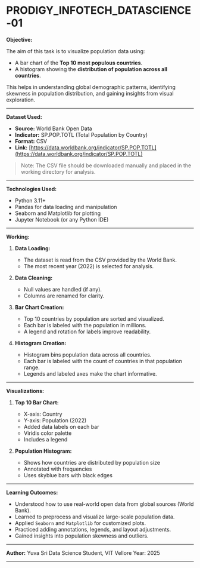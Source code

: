 # PRODIGY_INFOTECH_DATASCIENCE-01

**Objective:**

The aim of this task is to visualize population data using:

* A bar chart of the **Top 10 most populous countries**.
* A histogram showing the **distribution of population across all countries**.

This helps in understanding global demographic patterns, identifying skewness in population distribution, and gaining insights from visual exploration.

---

**Dataset Used:**

* **Source:** World Bank Open Data
* **Indicator:** SP.POP.TOTL (Total Population by Country)
* **Format:** CSV
* **Link:** [https://data.worldbank.org/indicator/SP.POP.TOTL](https://data.worldbank.org/indicator/SP.POP.TOTL)

> Note: The CSV file should be downloaded manually and placed in the working directory for analysis.

---

**Technologies Used:**

* Python 3.11+
* Pandas for data loading and manipulation
* Seaborn and Matplotlib for plotting
* Jupyter Notebook (or any Python IDE)

---

**Working:**

1. **Data Loading:**

   * The dataset is read from the CSV provided by the World Bank.
   * The most recent year (2022) is selected for analysis.

2. **Data Cleaning:**

   * Null values are handled (if any).
   * Columns are renamed for clarity.

3. **Bar Chart Creation:**

   * Top 10 countries by population are sorted and visualized.
   * Each bar is labeled with the population in millions.
   * A legend and rotation for labels improve readability.

4. **Histogram Creation:**

   * Histogram bins population data across all countries.
   * Each bar is labeled with the count of countries in that population range.
   * Legends and labeled axes make the chart informative.

---

**Visualizations:**

1. **Top 10 Bar Chart:**

   * X-axis: Country
   * Y-axis: Population (2022)
   * Added data labels on each bar
   * Viridis color palette
   * Includes a legend

2. **Population Histogram:**

   * Shows how countries are distributed by population size
   * Annotated with frequencies
   * Uses skyblue bars with black edges

---

**Learning Outcomes:**

* Understood how to use real-world open data from global sources (World Bank).
* Learned to preprocess and visualize large-scale population data.
* Applied `Seaborn` and `Matplotlib` for customized plots.
* Practiced adding annotations, legends, and layout adjustments.
* Gained insights into population skewness and outliers.

---

**Author:**
Yuva Sri
Data Science Student, VIT Vellore
Year: 2025

---

